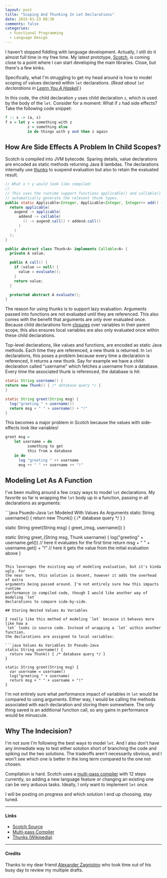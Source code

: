 ```yaml
---
layout: post
title: "Scoping And Thunking In Let Declarations"
date: 2015-01-23 08:30
comments: false
categories:
  - Functional Programming
  - Language Design
---
```


I haven't stopped fiddling with language development. Actually, I still do it
almost full time in my free time. My latest prototype,
[Scotch](https://github.com/lmcgrath/scotch-lang), is coming close to a point
where I can start developing the main libraries. Close, but there's a few kinks.

Specifically, what I'm struggling to get my head around is how to model scoping
of values declared within `let` declarations. (_Read about `let` declarations in
[Learn You A Haskell](http://learnyouahaskell.com/syntax-in-functions#let-it-be)._)

In this code, the child declaration `y` uses child declaration `z`, which is
used by the body of the `let`. Consider for a moment: What if `z` had side
effects? Take the following code snippet:

```haskell Scotch Let Declaration
f :: s -> (a, s)
f x = let y = something with z
          z = something else
          in do things with y and then z again
```

## How Are Side Effects A Problem In Child Scopes?

Scotch is compiled into JVM bytecode. Sparing details, value declarations are
encoded as static methods returning Java 8 lambdas. The declarations internally
use [thunks](http://stackoverflow.com/questions/2641489/what-is-a-thunk) to
suspend evaluation but also to retain the evaluated result.

```java Scotch "add" Function Encoded As Static Java Method
// What x + y would look like compiled:
//
// This uses the runtime support functions applicable() and callable() to
// automatically generate the relevant thunk types.
public static Applicable<Integer, Applicable<Integer, Integer>> add() {
  return applicable(
    augend -> applicable(
      addend -> callable(
        () -> augend.call() + addend.call()
      )
    )
  );
}
```

```java What A Thunk Looks Like
public abstract class Thunk<A> implements Callable<A> {
  private A value;

  public A call() {
    if (value == null) {
      value = evaluate();
    }
    return value;
  }

  protected abstract A evaluate();
}
```

The reason for using thunks is to support lazy evaluation. Arguments passed into
functions are not evaluated until they are referenced. This also comes with the
benefit that arguments are only ever evaluated once. Because child declarations
form [closures](http://en.wikipedia.org/wiki/Closure_%28computer_programming%29)
over variables in their parent scope, this also ensures local variables are also
only evaluated once within these child declarations.

Top-level declarations, like values and functions, are encoded as static Java
methods. Each time they are referenced, a new thunk is returned. In `let` declarations,
this poses a problem because every time a declaration is referenced, it returns
a new thunk. Say for example we have a child declaration called "username" which
fetches a username from a database. Every time the associated thunk is referenced,
the database is hit:

```java What It Looks Like in Pseudo-Java
static String username() {
return new Thunk() { /* database query */ }
}

static String greet(String msg) {
  log("greeting " + username())
  return msg + " " + username() + "!"
}
```

This becomes a major problem in Scotch because the values with side-effects
look like variables!

```haskell What it looks like in Scotch
greet msg =
    let username = do
          something to get
          this from a database
    in do
      log "greeting " ++ username
      msg ++ " " ++ username ++ "!"
```

## Modeling Let As A Function

I've been mulling around a few crazy ways to model `let` declarations. My favorite
so far is wrapping the `let` body up in a function, passing in all declarations as
arguments:

```java Psuedo-Java `let` Modeled With Values As Arguments
static String username() {
  return new Thunk() { /* database query */ }
}

static String greet(String msg) {
  greet_(msg, username())
}

static String greet_(String msg, Thunk<String> username) {
  log("greeting" + username.get())        // here it evaluates for the first time
  return msg + " " + username.get() + "!" // here it gets the value from the initial evaluation above
}
```

This leverages the existing way of modeling evaluation, but it's kinda ugly. For
the near term, this solution is decent, however it adds the overhead of extra
arguments being passed around. I'm not entirely sure how this impacts runtime
performance in compiled code, though I would like another way of modeling `let`
declarations to compare side-by-side.

## Storing Nested Values As Variables

I really like this method of modeling `let` because it behaves more like how a
`let` looks in source code. Instead of wrapping a `let` within another function,
the declarations are assigned to local variables:

```java Values As Variables In Pseudo-Java
static String username() {
  return new Thunk() { /* database query */ }
}

static String greet(String msg) {
  var username = username()
  log("greeting " + username)
  return msg + " " + username + "!"
}
```

I'm not entirely sure what performance impact of variables in `let` would be
compared to using arguments. Either way, I would be calling the methods associated
with each declaration and storing them somewhere. The only thing saved is an
additional function call, so any gains in performance would be minuscule.

## Why The Indecision?

I'm not sure I'm following the best ways to model `let`. And I also don't have
any immediate way to test either solution short of branching the code and spiking
out the two solutions. The tradeoffs aren't necessarily obvious, and I won't see
which one is better in the long term compared to the one not chosen.

Compilation is hard. Scotch uses a [multi-pass compiler](http://en.wikipedia.org/wiki/Multi-pass_compiler)
with 12 steps currently, so adding a new language feature or changing an existing
one can be very arduous tasks. Ideally, I only want to implement `let` once.

I will be posting on progress and which solution I end up choosing, stay tuned.

-----------------

#### Links

* [Scotch Source](https://github.com/lmcgrath/scotch-lang)
* [Multi-pass Compiler](http://en.wikipedia.org/wiki/Multi-pass_compiler)
* [Thunks \(Wikipedia\)](http://en.wikipedia.org/wiki/Thunk)

-----------------

#### Credits

Thanks to my dear friend [Alexander Zagniotov](https://github.com/azagniotov)
who took time out of his busy day to review my multiple drafts.
